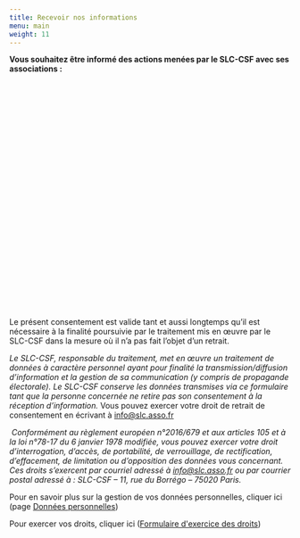 ```yaml
---
title: Recevoir nos informations
menu: main
weight: 11
---
```

**Vous souhaitez être informé des actions menées par le SLC-CSF avec ses associations :**

<iframe data-tally-src="https://tally.so/embed/nGOYyo?alignLeft=1&hideTitle=1&transparentBackground=1&dynamicHeight=1" loading="lazy" width="100%" height="409" frameborder="0" marginheight="0" marginwidth="0" title="Formulaire de contact"></iframe>
<script>var d=document,w="https://tally.so/widgets/embed.js",v=function(){"undefined"!=typeof Tally?Tally.loadEmbeds():d.querySelectorAll("iframe[data-tally-src]:not([src])").forEach((function(e){e.src=e.dataset.tallySrc}))};if("undefined"!=typeof Tally)v();else if(d.querySelector('script[src="'+w+'"]')==null){var s=d.createElement("script");s.src=w,s.onload=v,s.onerror=v,d.body.appendChild(s);}</script>

Le présent consentement est valide tant et aussi longtemps qu’il est nécessaire à la finalité poursuivie par le traitement mis en œuvre par le SLC-CSF dans la mesure où il n’a pas fait l’objet d’un retrait.

*Le SLC-CSF, responsable du traitement, met en œuvre un traitement de données à caractère personnel ayant pour finalité la transmission/diffusion d’information et la gestion de sa communication (y compris de propagande électorale).* *Le SLC-CSF conserve les données transmises via ce formulaire tant que la personne concernée ne retire pas son consentement à la réception d’information.* Vous pouvez exercer votre droit de retrait de consentement en écrivant à [info@slc.asso.fr](mailto:info@slc.asso.fr)

 *Conformément au règlement européen n°2016/679 et aux articles 105 et à la loi n°78-17 du 6 janvier 1978 modifiée, vous pouvez exercer votre droit d’interrogation, d’accès, de portabilité, de verrouillage, de rectification, d’effacement, de limitation ou d’opposition des données vous concernant. Ces droits s’exercent par courriel adressé à* *[info@slc.asso.fr](mailto:dpo@nanterre-coop-habitat.fr)* *ou par courrier postal adressé à : SLC-CSF – 11, rue du Borrégo – 75020 Paris.*

Pour en savoir plus sur la gestion de vos données personnelles, cliquer ici (page [Données personnelles](/footer/donnees-personnelles "Données personnelles"))

Pour exercer vos droits, cliquer ici ([Formulaire d'exercice des droits](/uploads/Formulaire-dexercice-des-droits.pdf))
